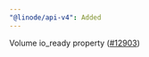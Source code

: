 ```yaml
---
"@linode/api-v4": Added
---
```


Volume io_ready property ([#12903](https://github.com/linode/manager/pull/12903))
